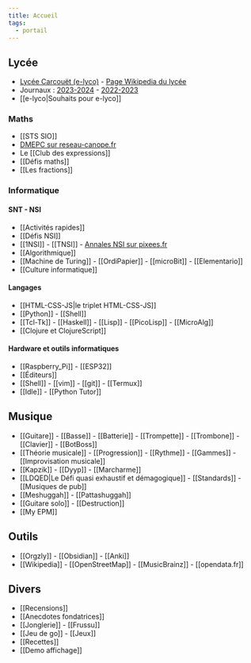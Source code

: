 ```yaml
---
title: Accueil
tags:
  - portail
---
```

## Lycée

- [Lycée Carcouët (e-lyco)](http://carcouet.paysdelaloire.e-lyco.fr) -
[Page Wikipedia du lycée](http://fr.wikipedia.org/)
- Journaux :
  [2023-2024](http://github.com/grahack/2023-2024) -
  [2022-2023](http://github.com/grahack/2022-2023)
- [[e-lyco|Souhaits pour e-lyco]]

### Maths

- [[STS SIO]]
- [DMEPC sur reseau-canope.fr](https://www.reseau-canope.fr/notice/des-maths-ensemble-et-pour-chacun-2nde.html)
- Le [[Club des expressions]]
- [[Défis maths]]
- [[Les fractions]]

### Informatique

#### SNT - NSI

- [[Activités rapides]]
- [[Défis NSI]]
- [[1NSI]] - [[TNSI]] - [Annales NSI sur pixees.fr](https://pixees.fr/informatiquelycee/term/suj_bac/index.html)
- [[Algorithmique]]
- [[Machine de Turing]] - [[OrdiPapier]] - [[microBit]] - [[Elementario]]
- [[Culture informatique]]

#### Langages

- [[HTML-CSS-JS|le triplet HTML-CSS-JS]]
- [[Python]] -  [[Shell]]
- [[Tcl-Tk]] - [[Haskell]] - [[Lisp]] - [[PicoLisp]] - [[MicroAlg]]
- [[Clojure et ClojureScript]]

#### Hardware et outils informatiques

- [[Raspberry_Pi]] - [[ESP32]]
- [[Éditeurs]]
- [[Shell]] - [[vim]] - [[git]] - [[Termux]]
- [[Idle]] - [[Python Tutor]]

## Musique

- [[Guitare]] - [[Basse]] - [[Batterie]] -
  [[Trompette]] - [[Trombone]] - [[Clavier]] - [[BotBoss]]
- [[Théorie musicale]] - [[Progression]] - [[Rythme]] - [[Gammes]] -
  [[Improvisation musicale]]
- [[Kapzik]] - [[Dyyp]] - [[Marcharme]]
- [[LDQED|Le Défi quasi exhaustif et démagogique]] - [[Standards]] -
  [[Musiques de pub]]
- [[Meshuggah]] - [[Pattashuggah]]
- [[Guitare solo]] - [[Destruction]]
- [[My EPM]]

## Outils

- [[Orgzly]] - [[Obsidian]] - [[Anki]]
- [[Wikipedia]] - [[OpenStreetMap]] - [[MusicBrainz]] -
  [[opendata.fr]]

## Divers

- [[Recensions]]
- [[Anecdotes fondatrices]]
- [[Jonglerie]] - [[Frussu]]
- [[Jeu de go]] - [[Jeux]]
- [[Recettes]]
- [[Demo affichage]]
